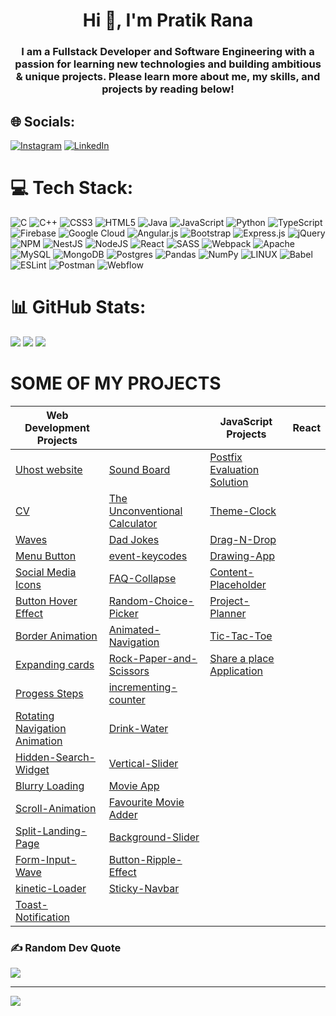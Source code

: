 

<h1 align="center">Hi 👋, I'm Pratik Rana</h1>
<h3 align="center">I am a Fullstack Developer and Software Engineering with a passion for learning new technologies and building ambitious & unique projects. Please learn more about me, my skills, and projects by reading below!</h3>

## 🌐 Socials:
[![Instagram](https://img.shields.io/badge/Instagram-%23E4405F.svg?logo=Instagram&logoColor=white)](https://www.instagram.com/rana_pratik_16/) [![LinkedIn](https://img.shields.io/badge/LinkedIn-%230077B5.svg?logo=linkedin&logoColor=white)](https://www.linkedin.com/in/pratik-rana-587aaa214/) 

# 💻 Tech Stack:
![C](https://img.shields.io/badge/c-%2300599C.svg?style=for-the-badge&logo=c&logoColor=white) ![C++](https://img.shields.io/badge/c++-%2300599C.svg?style=for-the-badge&logo=c%2B%2B&logoColor=white) ![CSS3](https://img.shields.io/badge/css3-%231572B6.svg?style=for-the-badge&logo=css3&logoColor=white) ![HTML5](https://img.shields.io/badge/html5-%23E34F26.svg?style=for-the-badge&logo=html5&logoColor=white) ![Java](https://img.shields.io/badge/java-%23ED8B00.svg?style=for-the-badge&logo=java&logoColor=white) ![JavaScript](https://img.shields.io/badge/javascript-%23323330.svg?style=for-the-badge&logo=javascript&logoColor=%23F7DF1E) ![Python](https://img.shields.io/badge/python-3670A0?style=for-the-badge&logo=python&logoColor=ffdd54) ![TypeScript](https://img.shields.io/badge/typescript-%23007ACC.svg?style=for-the-badge&logo=typescript&logoColor=white) ![Firebase](https://img.shields.io/badge/firebase-%23039BE5.svg?style=for-the-badge&logo=firebase) ![Google Cloud](https://img.shields.io/badge/Google%20Cloud-%234285F4.svg?style=for-the-badge&logo=google-cloud&logoColor=white) ![Angular.js](https://img.shields.io/badge/angular.js-%23E23237.svg?style=for-the-badge&logo=angularjs&logoColor=white) ![Bootstrap](https://img.shields.io/badge/bootstrap-%23563D7C.svg?style=for-the-badge&logo=bootstrap&logoColor=white) ![Express.js](https://img.shields.io/badge/express.js-%23404d59.svg?style=for-the-badge&logo=express&logoColor=%2361DAFB) ![jQuery](https://img.shields.io/badge/jquery-%230769AD.svg?style=for-the-badge&logo=jquery&logoColor=white) ![NPM](https://img.shields.io/badge/NPM-%23000000.svg?style=for-the-badge&logo=npm&logoColor=white) ![NestJS](https://img.shields.io/badge/nestjs-%23E0234E.svg?style=for-the-badge&logo=nestjs&logoColor=white) ![NodeJS](https://img.shields.io/badge/node.js-6DA55F?style=for-the-badge&logo=node.js&logoColor=white) ![React](https://img.shields.io/badge/react-%2320232a.svg?style=for-the-badge&logo=react&logoColor=%2361DAFB) ![SASS](https://img.shields.io/badge/SASS-hotpink.svg?style=for-the-badge&logo=SASS&logoColor=white) ![Webpack](https://img.shields.io/badge/webpack-%238DD6F9.svg?style=for-the-badge&logo=webpack&logoColor=black) ![Apache](https://img.shields.io/badge/apache-%23D42029.svg?style=for-the-badge&logo=apache&logoColor=white) ![MySQL](https://img.shields.io/badge/mysql-%2300f.svg?style=for-the-badge&logo=mysql&logoColor=white) ![MongoDB](https://img.shields.io/badge/MongoDB-%234ea94b.svg?style=for-the-badge&logo=mongodb&logoColor=white) ![Postgres](https://img.shields.io/badge/postgres-%23316192.svg?style=for-the-badge&logo=postgresql&logoColor=white) ![Pandas](https://img.shields.io/badge/pandas-%23150458.svg?style=for-the-badge&logo=pandas&logoColor=white) ![NumPy](https://img.shields.io/badge/numpy-%23013243.svg?style=for-the-badge&logo=numpy&logoColor=white) ![LINUX](https://img.shields.io/badge/Linux-FCC624?style=for-the-badge&logo=linux&logoColor=black) ![Babel](https://img.shields.io/badge/Babel-F9DC3e?style=for-the-badge&logo=babel&logoColor=black) ![ESLint](https://img.shields.io/badge/ESLint-4B3263?style=for-the-badge&logo=eslint&logoColor=white) ![Postman](https://img.shields.io/badge/Postman-FF6C37?style=for-the-badge&logo=postman&logoColor=white) ![Webflow](https://img.shields.io/badge/Webflow-4353FF?style=for-the-badge&logo=webflow&logoColor=white)
# 📊 GitHub Stats:
![](https://github-readme-stats.vercel.app/api/top-langs/?username=pratikrana1612&theme=blue-green&hide_border=false&include_all_commits=false&count_private=false&layout=compact)
![](https://github-readme-stats.vercel.app/api?username=pratikrana1612&theme=blue-green&hide_border=false&include_all_commits=false&count_private=false)
![](https://github-readme-streak-stats.herokuapp.com/?user=pratikrana1612&theme=blue-green&hide_border=false)


# SOME OF MY PROJECTS
| Web Development Projects                                                                         |                                                                                                  | JavaScript Projects                                                                |React
| ------------------------------------------------------------------------------------------------ | ------------------------------------------------------------------------------------------------ | ---------------------------------------------------------------------------------- | -----------------------------------------------------------------------|
| [Uhost website](https://pratikrana1612.github.io/uhostwebsite/index.html)                        | [Sound Board](https://pratikrana1612.github.io/Sound-Board/)                                     | [Postfix Evaluation Solution](https://pratikrana1612.github.io/Postfix-Evalution/) |                                                                        |
| [CV](https://pratikrana1612.github.io/CV/)                                                       | [The Unconventional Calculator](https://pratikrana1612.github.io/The-Unconventional-Calculator/) | [Theme-Clock](https://pratikrana1612.github.io/Theme-Clock/)                       |                                                                        |
| [Waves](https://pratikrana1612.github.io/waves/)                                                 | [Dad Jokes](https://pratikrana1612.github.io/Dad-Jokes/)                                         | [Drag-N-Drop](https://pratikrana1612.github.io/Drag-N-Drop/)                       |                                                                        |    
| [Menu Button](https://pratikrana1612.github.io/Menu-button/)                                     | [event-keycodes](https://pratikrana1612.github.io/event-keycodes/)                               | [Drawing-App](https://pratikrana1612.github.io/Drawing-App/)                       |                                                                        |    
| [Social Media Icons](https://pratikrana1612.github.io/social-media-icons/)                       | [FAQ-Collapse](https://pratikrana1612.github.io/FAQ-Collapse/)                                   | [Content-Placeholder](https://pratikrana1612.github.io/Content-Placeholder/)       |                                                                        |
| [Button Hover Effect](https://pratikrana1612.github.io/button-hover-effect/)                     | [Random-Choice-Picker](https://pratikrana1612.github.io/Random-Choice-Picker/)                   | [Project-Planner](https://pratikrana1612.github.io/Project-Planner/)               |                                                                        |    
| [Border Animation](https://pratikrana1612.github.io/Border-Animation/)                           | [Animated-Navigation](https://pratikrana1612.github.io/Animated-Navigation/)                     | [Tic-Tac-Toe](https://pratikrana1612.github.io/Tic-Tac-Toe-/)                      |                                                                        |    
| [Expanding cards](https://pratikrana1612.github.io/Expanding-Cards/)                             | [Rock-Paper-and-Scissors](https://pratikrana1612.github.io/Rock-Paper-and-Scissors/)             | [Share a place Application](https://place-finder-project-pratik.web.app/)          |                                                                        |
| [Progess Steps](https://pratikrana1612.github.io/Progess-Steps/)                                 | [incrementing-counter](https://pratikrana1612.github.io/incrementing-counter/)                   |                                                                                    |                                                                        |    
| [Rotating Navigation Animation](https://pratikrana1612.github.io/Rotating-Navigation-Animation/) | [Drink-Water](https://pratikrana1612.github.io/Drink-Water/)                                     |                                                                                    |                                                                        |                
| [Hidden-Search-Widget](https://pratikrana1612.github.io/Hidden-Search-Widget/)                   | [Vertical-Slider](https://pratikrana1612.github.io/Vertical-Slider/)                             |
| [Blurry Loading](https://pratikrana1612.github.io/Blurry-Loading/)                               | [Movie App](https://pratikrana1612.github.io/Movie-App/)                                         |
| [Scroll-Animation](https://pratikrana1612.github.io/Scroll-Animation/)                           | [Favourite Movie Adder](https://pratikrana1612.github.io/Favourite-Movie-Adder/)                 |
| [Split-Landing-Page](https://pratikrana1612.github.io/Split-Landing-Page/)                       | [Background-Slider](https://pratikrana1612.github.io/Background-Slider/)                         |
| [Form-Input-Wave](https://pratikrana1612.github.io/Form-Input-Wave/)                             | [Button-Ripple-Effect](https://pratikrana1612.github.io/Button-Ripple-Effect/)                   |
| [kinetic-Loader](https://pratikrana1612.github.io/kinetic-Loader/)                               | [Sticky-Navbar](https://pratikrana1612.github.io/Sticky-Navbar/)                                 |
| [Toast-Notification](https://pratikrana1612.github.io/Toast-Notification/)                       |                                                                                                  |  


### ✍️ Random Dev Quote
![](https://quotes-github-readme.vercel.app/api?type=horizontal&theme=dark)

---
[![](https://visitcount.itsvg.in/api?id=pratikrana1612&icon=0&color=0)](https://visitcount.itsvg.in)

<!-- Proudly created with GPRM ( https://gprm.itsvg.in ) -->

